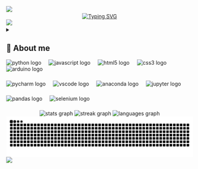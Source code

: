 <img src="https://user-images.githubusercontent.com/73097560/115834477-dbab4500-a447-11eb-908a-139a6edaec5c.gif">

<div align="center">
  <a href="https://git.io/typing-svg">
    <img src="https://readme-typing-svg.demolab.com?font=Fira+Code&weight=500&size=22&pause=1000&color=A901DB&center=true&vCenter=true&random=false&width=524&lines=%E2%8A%B9+Welcome+to+my+profile!+%E2%8A%B9+" alt="Typing SVG">
  </a>
</div>

<img src="https://user-images.githubusercontent.com/73097560/115834477-dbab4500-a447-11eb-908a-139a6edaec5c.gif">


<details> 
  <summary><h2>💫 About me</h2></summary>
    <div>
      Fascinado pelo poder e versatilidade do Python, iniciei minha jornada na programação através do Arduino e da robótica. Inspirado pelo potencial da linguagem, mergulhei no universo do Python, dedicando-me a aprender seus fundamentos e explorar suas diversas aplicações.
      <summary><h3>Minhas paixões:</h3></summary>
          Desenvolvimento de software: Criar programas que solucionam problemas, automatizam tarefas e facilitam a vida das pessoas me traz grande satisfação.
          Automação: Encontro grande prazer em automatizar tarefas repetitivas, otimizando processos e liberando tempo para atividades mais criativas.
    </div>
</details>


















<div align="left">
  <img src="https://cdn.jsdelivr.net/gh/devicons/devicon/icons/python/python-original.svg" height="40" alt="python logo"  />
  <img width="12" />
  <img src="https://cdn.jsdelivr.net/gh/devicons/devicon/icons/javascript/javascript-original.svg" height="40" alt="javascript logo"  />
  <img width="12" />
  <img src="https://cdn.jsdelivr.net/gh/devicons/devicon/icons/html5/html5-original.svg" height="40" alt="html5 logo"  />
  <img width="12" />
  <img src="https://cdn.jsdelivr.net/gh/devicons/devicon/icons/css3/css3-original.svg" height="40" alt="css3 logo"  />
  <img width="12" />
  <img src="https://cdn.jsdelivr.net/gh/devicons/devicon/icons/arduino/arduino-original.svg" height="40" alt="arduino logo"  />
</div>

###

<div align="left">
  <img src="https://cdn.jsdelivr.net/gh/devicons/devicon/icons/pycharm/pycharm-original.svg" height="40" alt="pycharm logo"  />
  <img width="12" />
  <img src="https://cdn.jsdelivr.net/gh/devicons/devicon/icons/vscode/vscode-original.svg" height="40" alt="vscode logo"  />
  <img width="12" />
  <img src="https://cdn.jsdelivr.net/gh/devicons/devicon/icons/anaconda/anaconda-original.svg" height="40" alt="anaconda logo"  />
  <img width="12" />
  <img src="https://cdn.jsdelivr.net/gh/devicons/devicon/icons/jupyter/jupyter-original.svg" height="40" alt="jupyter logo"  />
</div>

###

<div align="left">
  <img src="https://cdn.jsdelivr.net/gh/devicons/devicon/icons/pandas/pandas-original.svg" height="40" alt="pandas logo"  />
  <img width="12" />
  <img src="https://cdn.jsdelivr.net/gh/devicons/devicon/icons/selenium/selenium-original.svg" height="40" alt="selenium logo"  />
</div>

###





<!-- Stats -->
  <!-- GitHub Stats -->
  <div align="center">
    <img src="https://github-readme-stats.vercel.app/api?username=RafaelPeral&hide_title=false&hide_rank=false&show_icons=true&include_all_commits=true&count_private=true&disable_animations=false&theme=midnight-purple&locale=en&hide_border=false&order=1" height="150" alt="stats graph"  />
    <img src="https://streak-stats.demolab.com?user=RafaelPeral&locale=en&mode=daily&theme=midnight-purple&hide_border=false&border_radius=5&order=3" height="150" alt="streak graph"  />
    <img src="https://github-readme-stats.vercel.app/api/top-langs?username=RafaelPeral&locale=en&hide_title=false&layout=compact&card_width=320&langs_count=5&theme=midnight-purple&hide_border=false&order=2" height="150" alt="languages graph"  />
  </div>

  <!-- Cobrinha -->
  <picture align="center">
    <source media="(prefers-color-scheme: dark)" srcset="https://raw.githubusercontent.com/RafaelPeral/RafaelPeral/output/github-contribution-grid-snake-dark.svg">
    <source media="(prefers-color-scheme: dark)" srcset="https://raw.githubusercontent.com/RafaelPeral/RafaelPeral/output/github-contribution-grid-snake-dark.svg">
    <img align="center" alt="github contribution grid snake animation" src="https://raw.githubusercontent.com/RafaelPeral/RafaelPeral/output/github-contribution-grid-snake.svg">
  </picture>

<img src="https://user-images.githubusercontent.com/73097560/115834477-dbab4500-a447-11eb-908a-139a6edaec5c.gif">